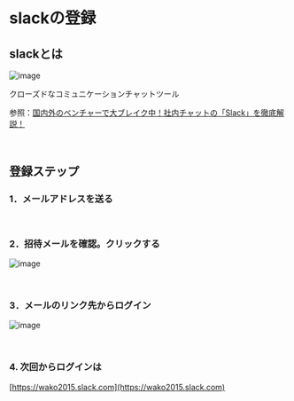 # slackの登録


## slackとは


![image](http://blog.nanapi.co.jp/marketing/wp-content/uploads/2014/08/1.jpg)


クローズドなコミュニケーションチャットツール

参照：[国内外のベンチャーで大ブレイク中！社内チャットの「Slack」を徹底解説！](http://blog.nanapi.co.jp/marketing/slack/)

&nbsp;


## 登録ステップ


### 1．メールアドレスを送る


&nbsp;

### 2．招待メールを確認。クリックする

![image](https://raw.githubusercontent.com/yonekura907/wako2015/master/_account/img/slack01.png)

&nbsp;



### 3．メールのリンク先からログイン

![image](https://raw.githubusercontent.com/yonekura907/wako2015/master/_account/img/slack02.png)

&nbsp;

### 4. 次回からログインは


[https://wako2015.slack.com](https://wako2015.slack.com)



